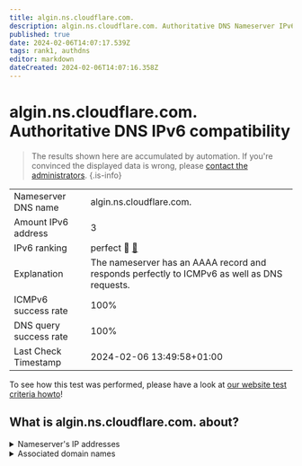 ```yaml
---
title: algin.ns.cloudflare.com.
description: algin.ns.cloudflare.com. Authoritative DNS Nameserver IPv6 compatibility
published: true
date: 2024-02-06T14:07:17.539Z
tags: rank1, authdns
editor: markdown
dateCreated: 2024-02-06T14:07:16.358Z
---
```


# algin.ns.cloudflare.com. Authoritative DNS IPv6 compatibility

> The results shown here are accumulated by automation. If you're convinced the displayed data is wrong, please [contact the administrators](/howto/chat). 
{.is-info}




|   |   |
| - | - |
| Nameserver DNS name | algin.ns.cloudflare.com.
| Amount IPv6 address | 3
| IPv6 ranking | perfect :1st_place_medal: [🔗](/howto/ranking) |
| Explanation | The nameserver has an AAAA record and responds perfectly to ICMPv6 as well as DNS requests. |
| ICMPv6 success rate | 100%|
| DNS query success rate | 100% |
| Last Check Timestamp | 2024-02-06 13:49:58+01:00 |

To see how this test was performed, please have a look at [our website test criteria howto](/howto/testcriteria/authdns)!


## What is algin.ns.cloudflare.com. about?




<details>
<summary>Nameserver's IP addresses</summary>

2803:f800:50::6ca2:c13d

2a06:98c1:50::ac40:213d

2606:4700:58::adf5:3b3d

</details>



<details>
<summary>Associated domain names</summary>

git-scm.com

</details>
